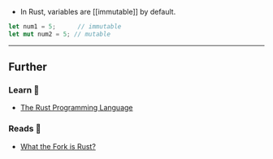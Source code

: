 - In Rust, variables are [[immutable]] by default.

```rust
let num1 = 5;      // immutable
let mut num2 = 5; // mutable
```


---
## Further

### Learn 🧠

- [The Rust Programming Language](https://doc.rust-lang.org/book/ch01-01-installation.html)

### Reads 📄

- [What the Fork is Rust?](https://maggieappleton.com/wtf-rust)
